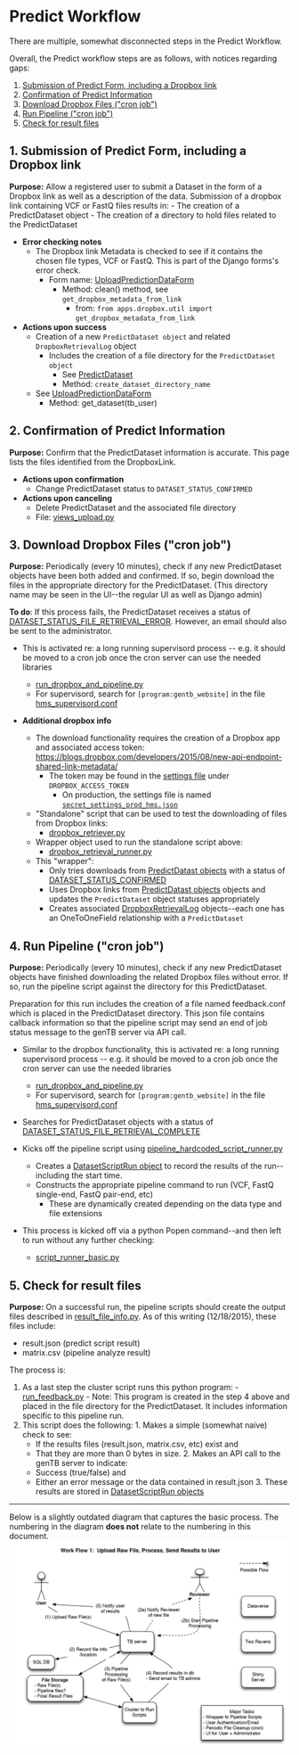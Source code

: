 # Predict Workflow

There are multiple, somewhat disconnected steps in the Predict Workflow.

Overall, the Predict workflow steps are as follows, with notices regarding gaps:

  1. [Submission of Predict Form, including a Dropbox link](#1-submission-of-predict-form-including-a-dropbox-link)
  2. [Confirmation of Predict Information](#2-confirmation-of-predict-information)
  3. [Download Dropbox Files ("cron job")](#3-download-dropbox-files-cron-job)
  4. [Run Pipeline ("cron job")](#4-run-pipeline-cron-job)
  5. [Check for result files](#5-check-for-result-files)


## 1. Submission of Predict Form, including a Dropbox link

**Purpose:** Allow a registered user to submit a Dataset in the form of a Dropbox link as well as a description of the data.  Submission of a dropbox link containing VCF or FastQ files results in:
    - The creation of a PredictDataset object
    - The creation of a directory to hold files related to the PredictDataset

- **Error checking notes**
  - The Dropbox link Metadata is checked to see if it contains
    the chosen file types, VCF or FastQ. This is part of the Django forms's
    error check.
    - Form name: [UploadPredictionDataForm](../apps/predict/forms.py#L47)
       - Method: clean() method, see ```get_dropbox_metadata_from_link```
         - from: ```from apps.dropbox.util import get_dropbox_metadata_from_link```
- **Actions upon success**
  - Creation of a new ```PredictDataset object``` and related ```DropboxRetrievalLog``` object
    - Includes the creation of a file directory for the ```PredictDataset object```
        - See [PredictDataset](../apps/predict/models.py)
        - Method: ```create_dataset_directory_name```
  - See [UploadPredictionDataForm](../apps/predict/forms.py)
    - Method: get_dataset(tb_user)

## 2. Confirmation of Predict Information

**Purpose:** Confirm that the PredictDataset information is accurate.  This page lists the files identified from the DropboxLink.

 - **Actions upon confirmation**
    - Change PredictDataset status to ```DATASET_STATUS_CONFIRMED```
 - **Actions upon canceling**
    - Delete PredictDataset and the associated file directory
    - File: [views_upload.py](https://github.com/IQSS/gentb-site/blob/master/apps/predict/views_upload.py)

## 3. Download Dropbox Files ("cron job")

**Purpose:** Periodically (every 10 minutes), check if any new PredictDataset objects have been both added and confirmed.  If so, begin download the files in the appropriate directory for the PredictDataset.  (This directory name may be seen in the UI--the regular UI as well as Django admin)

  **To do**: If this process fails, the PredictDataset receives a status of [DATASET_STATUS_FILE_RETRIEVAL_ERROR](https://github.com/IQSS/gentb-site/blob/master/gentb_website/tb_website/apps/predict/models.py#L34).  However, an email should also be sent to the administrator.

  - This is activated re: a long running supervisord process -- e.g. it should be moved to a cron job once the cron server can use the needed libraries
    -  [run_dropbox_and_pipeline.py](https://github.com/IQSS/gentb-site/blob/master/gentb_website/cron_scripts/run_dropbox_and_pipeline.py)
      - For supervisord, search for ```[program:gentb_website]``` in the file [hms_supervisord.conf]( https://github.com/IQSS/gentb-site/blob/master/gentb_website/tb_website/tb_website/settings/hms_supervisord.conf)

  - **Additional dropbox info**
    - The download functionality requires the creation of a Dropbox app and associated access token: https://blogs.dropbox.com/developers/2015/08/new-api-endpoint-shared-link-metadata/
      - The token may be found in the [settings file](https://github.com/IQSS/gentb-site/blob/master/gentb_website/tb_website/tb_website/settings/template_secret_settings.json) under ```DROPBOX_ACCESS_TOKEN```
        - On production, the settings file is named [```secret_settings_prod_hms.json```](https://github.com/IQSS/gentb-site/blob/master/docs/README-SETUP-ORCHESTRA.md#add-production-settings)
    - "Standalone" script that can be used to test the downloading of files from Dropbox links:
      - [dropbox_retriever.py](https://github.com/IQSS/gentb-site/blob/master/gentb_website/tb_website/apps/dropbox/retriever.py)
    - Wrapper object used to run the standalone script above:
      - [dropbox_retrieval_runner.py](https://github.com/IQSS/gentb-site/blob/master/gentb_website/tb_website/apps/dropbox/retrieval_runner.py)
    - This "wrapper":
      - Only tries downloads from [PredictDatast objects](https://github.com/IQSS/gentb-site/blob/master/gentb_website/tb_website/apps/predict/models.py)  with a status of [DATASET_STATUS_CONFIRMED](https://github.com/IQSS/gentb-site/blob/master/gentb_website/tb_website/apps/predict/models.py#L31)
      - Uses Dropbox links from [PredictDatast objects](https://github.com/IQSS/gentb-site/blob/master/gentb_website/tb_website/apps/predict/models.py) objects and updates the ```PredictDataset``` object statuses appropriately
      - Creates associated [DropboxRetrievalLog](https://github.com/IQSS/gentb-site/blob/master/gentb_website/tb_website/apps/dropbox/models.py) objects--each one has an OneToOneField relationship with a  ```PredictDataset```


## 4. Run Pipeline ("cron job")

**Purpose:** Periodically (every 10 minutes), check if any new PredictDataset objects have finished downloading the related Dropbox files without error.  If so, run the pipeline script against the directory for this PredictDataset.

Preparation for this run includes the creation of a file named feedback.conf which is placed in the PredictDataset directory.  This json file contains callback information so that the pipeline script may send an end of job status message to the genTB server via API call.

  - Similar to the dropbox functionality, this is activated re: a long running supervisord process -- e.g. it should be moved to a cron job once the cron server can use the needed libraries
    -  [run_dropbox_and_pipeline.py](https://github.com/IQSS/gentb-site/blob/master/gentb_website/cron_scripts/run_dropbox_and_pipeline.py)
    - For supervisord, search for ```[program:gentb_website]``` in the file [hms_supervisord.conf]( https://github.com/IQSS/gentb-site/blob/master/gentb_website/tb_website/tb_website/settings/hms_supervisord.conf)

  - Searches for PredictDataset objects with a status of [DATASET_STATUS_FILE_RETRIEVAL_COMPLETE](https://github.com/IQSS/gentb-site/blob/master/gentb_website/tb_website/apps/predict/models.py#L35)
  - Kicks off the pipeline script using [pipeline_hardcoded_script_runner.py](https://github.com/IQSS/gentb-site/blob/master/gentb_website/tb_website/apps/predict/pipeline_hardcoded_script_runner.py)
    - Creates a [DatasetScriptRun object](https://github.com/IQSS/gentb-site/blob/master/gentb_website/tb_website/apps/predict/models.py) to record the results of the run--including the start time.
    - Constructs the appropriate pipeline command to run (VCF, FastQ single-end, FastQ pair-end, etc)
      - These are dynamically created depending on the data type and file extensions
  - This process is kicked off via a python Popen command--and then left to run without any further checking:
    - [script_runner_basic.py](https://github.com/IQSS/gentb-site/blob/master/gentb_website/tb_website/apps/predict/script_runner.py)

## 5. Check for result files

**Purpose:** On a successful run, the pipeline scripts should create the output files described in [result_file_info.py](https://github.com/IQSS/gentb-site/blob/master/gentb_website/tb_website/apps/utils/result_file_info.py).  As of this writing (12/18/2015), these files include:
  - result.json   (predict script result)
  - matrix.csv    (pipeline analyze result)


The process is:
  1. As a last step the cluster script runs this python program:
    - [run_feedback.py](https://github.com/IQSS/gentb-site/blob/master/apps/predict/pipeline/run_feedback.py)
    - Note: This program is created in the step 4 above and placed in the file directory for the PredictDataset.  It includes information specific to this pipeline run.
  2. This script does the following:
    1. Makes a simple (somewhat naive) check to see:
       - If the results files (result.json, matrix.csv, etc) exist and
       - That they are more than 0 bytes in size.
    2. Makes an API call to the genTB server to indicate:
      - Success (true/false) and
      - Either an error message or the data contained in result.json
    3. These results are stored in [DatasetScriptRun objects](https://github.com/IQSS/gentb-site/blob/master/gentb_website/tb_website/apps/predict/models.py#L349)

---

Below is a slightly outdated diagram that captures the basic process.
The numbering in the diagram __does not__ relate to the numbering in this document.
![predict workflow](images/predict-workflow.png?raw=true "Predict Workflow")
